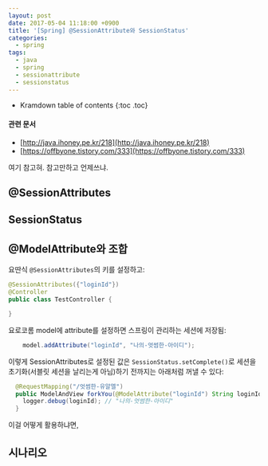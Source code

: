 ```yaml
---
layout: post
date: 2017-05-04 11:18:00 +0900
title: '[Spring] @SessionAttribute와 SessionStatus'
categories:
  - spring
tags:
  - java
  - spring
  - sessionattribute
  - sessionstatus
---
```


* Kramdown table of contents
{:toc .toc}

#### 관련 문서

- [http://java.ihoney.pe.kr/218](http://java.ihoney.pe.kr/218)
- [https://offbyone.tistory.com/333](https://offbyone.tistory.com/333)

여기 참고혀. 참고만하고 언제쓰냐.

## @SessionAttributes

## SessionStatus

## @ModelAttribute와 조합

요딴식 `@SessionAttributes`의 키를 설정하고:

```java
@SessionAttributes({"loginId"})
@Controller
public class TestController {

}
```

요로코롬 model에 attribute를 설정하면 스프링이 관리하는 세션에 저장됨:

```java
    model.addAttribute("loginId", "나의-엇썸한-아이디");
```

이렇게 SessionAttributes로 설정된 값은 `SessionStatus.setComplete()`로 세션을 초기화(서블릿 세션을 날리는게 아님)하기 전까지는 아래처럼 꺼낼 수 있다:

```java
  @RequestMapping("/엇썸한-유알엘")
  public ModelAndView forkYou(@ModelAttribute("loginId") String loginId) throws Exception {
    logger.debug(loginId); // "나의-엇썸한-아이디"
  }
```

이걸 어떻게 활용하냐면,

## 시나리오
